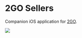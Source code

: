 # 2GO Sellers

Companion iOS application for [2GO](https://github.com/Aint-Nobody-Got-Time-For-That/2GO).

![](https://github.com/Aint-Nobody-Got-Time-For-That/2GO/blob/master/2GO4.gif)